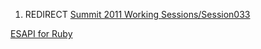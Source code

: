 1.  REDIRECT [Summit 2011 Working
    Sessions/Session033](Summit_2011_Working_Sessions/Session033 "wikilink")

[ESAPI for
Ruby](Category:Summit_2011_OWASP_Secure_Coding_Workshop_Track "wikilink")
